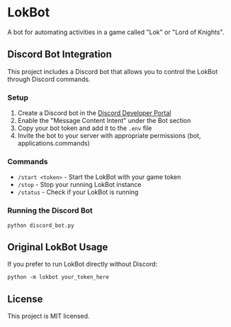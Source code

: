 
# LokBot

A bot for automating activities in a game called "Lok" or "Lord of Knights".

## Discord Bot Integration

This project includes a Discord bot that allows you to control the LokBot through Discord commands.

### Setup

1. Create a Discord bot in the [Discord Developer Portal](https://discord.com/developers/applications)
2. Enable the "Message Content Intent" under the Bot section
3. Copy your bot token and add it to the `.env` file
4. Invite the bot to your server with appropriate permissions (bot, applications.commands)

### Commands

- `/start <token>` - Start the LokBot with your game token
- `/stop` - Stop your running LokBot instance
- `/status` - Check if your LokBot is running

### Running the Discord Bot

```
python discord_bot.py
```

## Original LokBot Usage

If you prefer to run LokBot directly without Discord:

```
python -m lokbot your_token_here
```

## License

This project is MIT licensed.
